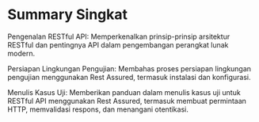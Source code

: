 # Summary Singkat

Pengenalan RESTful API: Memperkenalkan prinsip-prinsip arsitektur RESTful dan pentingnya API dalam pengembangan perangkat lunak modern.

Persiapan Lingkungan Pengujian: Membahas proses persiapan lingkungan pengujian menggunakan Rest Assured, termasuk instalasi dan konfigurasi.

Menulis Kasus Uji: Memberikan panduan dalam menulis kasus uji untuk RESTful API menggunakan Rest Assured, termasuk membuat permintaan HTTP, memvalidasi respons, dan menangani otentikasi.